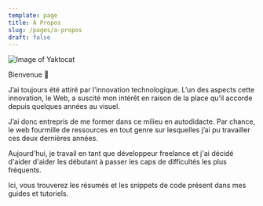 ```yaml
---
template: page
title: À Propos
slug: /pages/a-propos
draft: false
---
```


![Image of Yaktocat](/media/k-gif-moshed.gif)

Bienvenue 👋

J’ai toujours été attiré par l’innovation technologique. L’un des aspects cette innovation, le Web, a suscité mon intérêt en raison de la place qu’il accorde depuis quelques années au visuel.

J’ai donc entrepris de me former dans ce milieu en autodidacte. Par chance, le web fourmille de ressources en tout genre sur lesquelles j’ai pu travailler ces deux dernières années.

Aujourd'hui, je travail en tant que développeur freelance et j'ai décidé d'aider d'aider les débutant à passer les caps de difficultés les plus fréquents.

Ici, vous trouverez les résumés et les snippets de code présent dans mes guides et tutoriels.
